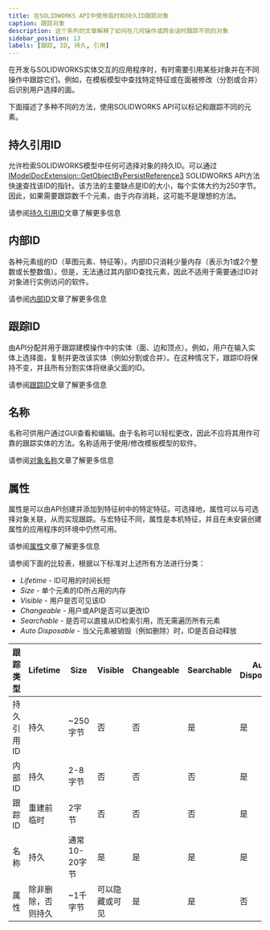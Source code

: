 ```yaml
---
title: 在SOLIDWORKS API中使用临时和持久ID跟踪对象
caption: 跟踪对象
description: 这个系列的文章解释了如何在几何操作或跨会话时跟踪不同的对象
sidebar_position: 13
labels: [跟踪, ID, 持久, 引用]
---
```

在开发与SOLIDWORKS实体交互的应用程序时，有时需要引用某些对象并在不同操作中跟踪它们。例如，在模板模型中查找特定特征或在面被修改（分割或合并）后识别用户选择的面。

下面描述了多种不同的方法，使用SOLIDWORKS API可以标记和跟踪不同的元素。

## 持久引用ID

允许检索SOLIDWORKS模型中任何可选择对象的持久ID。可以通过[IModelDocExtension::GetObjectByPersistReference3](https://help.solidworks.com/2012/english/api/sldworksapi/solidworks.interop.sldworks~solidworks.interop.sldworks.imodeldocextension~getobjectbypersistreference3.html) SOLIDWORKS API方法快速查找该ID的指针。该方法的主要缺点是ID的大小，每个实体大约为250字节。因此，如果需要跟踪数千个元素，由于内存消耗，这可能不是理想的方法。

请参阅[持久引用ID](/docs/codestack/solidworks-api/document/tracking-objects/persist-references/)文章了解更多信息

## 内部ID

各种元素组的ID（草图元素、特征等）。内部ID只消耗少量内存（表示为1或2个整数或长整数值）。但是，无法通过其内部ID查找元素，因此不适用于需要通过ID对对象进行实例访问的软件。

请参阅[内部ID](/docs/codestack/solidworks-api/document/tracking-objects/internal-ids/)文章了解更多信息

## 跟踪ID

由API分配并用于跟踪建模操作中的实体（面、边和顶点）。例如，用户在输入实体上选择面，复制并更改该实体（例如分割或合并）。在这种情况下，跟踪ID将保持不变，并且所有分割实体将继承父面的ID。

请参阅[跟踪ID](/docs/codestack/solidworks-api/document/tracking-objects/tracking-ids/)文章了解更多信息

## 名称

名称可供用户通过GUI查看和编辑。由于名称可以轻松更改，因此不应将其用作可靠的跟踪实体的方法。名称适用于使用/修改模板模型的软件。

请参阅[对象名称](/docs/codestack/solidworks-api/document/tracking-objects/names/)文章了解更多信息

## 属性

属性是可以由API创建并添加到特征树中的特定特征。可选择地，属性可以与可选择对象关联，从而实现跟踪。与宏特征不同，属性是本机特征，并且在未安装创建属性的应用程序的环境中仍然可用。

请参阅[属性](/docs/codestack/solidworks-api/data-storage/attributes/)文章了解更多信息

请参阅下面的比较表，根据以下标准对上述所有方法进行分类：

* *Lifetime* - ID可用的时间长短
* *Size* - 单个元素的ID所占用的内存
* *Visible* - 用户是否可见该ID
* *Changeable* - 用户或API是否可以更改ID
* *Searchable* - 是否可以直接从ID检索引用，而无需遍历所有元素
* *Auto Disposable* - 当父元素被销毁（例如删除）时，ID是否自动释放

|跟踪类型|Lifetime|Size|Visible|Changeable|Searchable|Auto Disposable|
|---|---|---|---|---|---|---|
|持久引用ID|持久|~250字节|否|否|是|是|
|内部ID|持久|2-8字节|否|否|否|是|
|跟踪ID|重建前临时|2字节|否|否|否|是|
|名称|持久|通常10-20字节|是|是|是|是|
|属性|除非删除，否则持久|~1千字节|可以隐藏或可见|是|是|否|